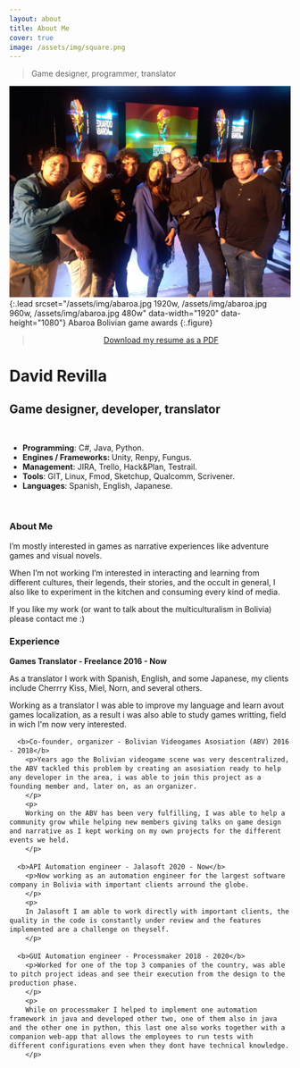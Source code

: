 ```yaml
---
layout: about
title: About Me
cover: true
image: /assets/img/square.png
---
```


> Game designer, programmer, translator

![Screenshot](/assets/img/abaroa.jpg){:.lead srcset="/assets/img/abaroa.jpg 1920w, /assets/img/abaroa.jpg 960w, /assets/img/abaroa.jpg 480w" data-width="1920" data-height="1080"}
Abaroa Bolivian game awards
{:.figure}

> <center><a href="assets/David_Revilla-resume.pdf" target="_blank" class="image fit">Download my resume as a PDF</a></center>

<div class="base">
  <div class="profile">
    <div class="photo">
      <!--<img src="" /> -->
      <i class="fas fa-rocket"></i>
    </div>
    <div class="info">
      <h1 class="name">David Revilla</h1>
      <h2 class="job">Game designer, developer, translator</h2>
    </div>
  </div>
<br>

<ul>
  <li><b id="notice">Programming</b>: C#, Java, Python.</li>
  <li><b id="notice">Engines / Frameworks: </b>Unity, Renpy, Fungus.</li>
  <li><b id="notice">Management</b>: JIRA, Trello, Hack&Plan, Testrail.</li>
  <li><b id="notice">Tools</b>: GIT, Linux, Fmod, Sketchup, Qualcomm, Scrivener.</li>
  <li><b id="notice">Languages</b>: Spanish, English, Japanese.</li>
</ul>
<br>

  <div class="about">
    <h3>About Me</h3>
      <p>I’m mostly interested in games as narrative experiences like adventure games and visual novels.
      </p>
      <p>
      When I’m not working I’m interested in interacting and learning from different cultures, their legends, their stories, and the occult in general, I also like to experiment in the kitchen and consuming every kind of media.
      </p>
      <p>
      If you like my work (or want to talk about the multiculturalism in Bolivia) please contact me :)
      </p>
  </div>

  <div>
    <h3>Experience</h3>
      <b>Games Translator - Freelance 2016 - Now</b>
        <p>As a translator I work with Spanish, English, and some Japanese, my clients include Cherrry Kiss, Miel, Norn, and several others.
        </p>
        <p>
        Working as a translator I was able to improve my language and learn avout games localization, as a result i was also able to study games writting, field in wich I'm now very interested.
        </p>

      <b>Co-founder, organizer - Bolivian Videogames Asosiation (ABV) 2016 - 2018</b>
        <p>Years ago the Bolivian videogame scene was very descentralized, the ABV tackled this problem by creating an asosiation ready to help any developer in the area, i was able to join this project as a founding member and, later on, as an organizer.
        </p>
        <p>
        Working on the ABV has been very fulfilling, I was able to help a community grow while helping new members giving talks on game design and narrative as I kept working on my own projects for the different events we held.
        </p>

      <b>API Automation engineer - Jalasoft 2020 - Now</b>
        <p>Now working as an automation engineer for the largest software company in Bolivia with important clients arround the globe.
        </p>
        <p>
        In Jalasoft I am able to work directly with important clients, the quality in the code is constantly under review and the features implemented are a challenge on theyself.
        </p>

      <b>GUI Automation engineer - Processmaker 2018 - 2020</b>
        <p>Worked for one of the top 3 companies of the country, was able to pitch project ideas and see their execution from the design to the production phase.
        </p>
        <p>
        While on processmaker I helped to implement one automation framework in java and developed other two, one of them also in java and the other one in python, this last one also works together with a companion web-app that allows the employees to run tests with different configurations even when they dont have technical knowledge.
        </p>
  </div>

<!-- <script src="assets/resume.js"></script> -->
